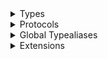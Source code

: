 <details>
<summary>Types</summary>

  - [\_ChatUserSearchController](/_ChatUserSearchController)

</details>

<details>
<summary>Protocols</summary>

  - [ChatUserSearchControllerDelegate](/ChatUserSearchControllerDelegate)
  - [\_ChatUserSearchControllerDelegate](/_ChatUserSearchControllerDelegate)

</details>

<details>
<summary>Global Typealiases</summary>

  - [ChatUserSearchController](/ChatUserSearchController)

</details>

<details>
<summary>Extensions</summary>

  - [\_ChatClient](/_ChatClient)

</details>
